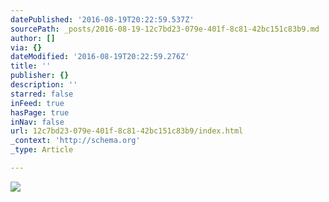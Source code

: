 ```yaml
---
datePublished: '2016-08-19T20:22:59.537Z'
sourcePath: _posts/2016-08-19-12c7bd23-079e-401f-8c81-42bc151c83b9.md
author: []
via: {}
dateModified: '2016-08-19T20:22:59.276Z'
title: ''
publisher: {}
description: ''
starred: false
inFeed: true
hasPage: true
inNav: false
url: 12c7bd23-079e-401f-8c81-42bc151c83b9/index.html
_context: 'http://schema.org'
_type: Article

---
```

![](https://the-grid-user-content.s3-us-west-2.amazonaws.com/98cad360-4c2d-455c-9432-bdbf262e983b.jpg)